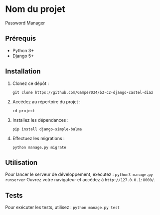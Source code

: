# Nom du projet

Password Manager

## Prérequis

- Python 3+
- Django 5+

## Installation

1. Clonez ce dépôt :
    ```
    git clone https://github.com/Gamper034/b3-c2-django-castel-diaz
    ```
2. Accédez au répertoire du projet :
    ```
    cd project
    ```
3. Installez les dépendances :
    ```
    pip install django-simple-bulma
    ```
6. Effectuez les migrations :
    ```
    python manage.py migrate
    ```

## Utilisation

Pour lancer le serveur de développement, exécutez :
    ```
    python3 manage.py runserver
    ```
Ouvrez votre navigateur et accédez à `http://127.0.0.1:8000/`.

## Tests

Pour exécuter les tests, utilisez :
    ```
    python manage.py test
    ```